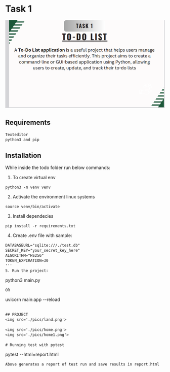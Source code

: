 # Task 1
<img src='./pics/todoTask.png'>

## Requirements
    Texteditor
    python3 and pip
## Installation
While inside the todo folder run below commands:
1. To create virtual env
```
python3 -m venv venv
```
2. Activate the environment linux systems
```
source venv/bin/activate
```
3. Install dependecies
```
pip install -r requirements.txt
```
4. Create .env file with sample:
```
DATABASEURL="sqlite:///./test.db"
SECRET_KEY="your_secret_key_here"
ALGORITHM="HS256"
TOKEN_EXPIRATION=30
'''
5. Run the project:
```
python3 main.py
```
OR
```
uvicorn main:app --reload
```

## PROJECT
<img src='./pics/land.png'>

<img src='./pics/home.png'>
<img src='./pics/home1.png'>

# Running test with pytest
```
pytest --html=report.html
```
Above generates a report of test run and save results in report.html

